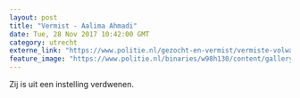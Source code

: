 ```yaml
---
layout: post
title: "Vermist - Aalima Ahmadi"
date: Tue, 28 Nov 2017 10:42:00 GMT
category: utrecht
externe_link: "https://www.politie.nl/gezocht-en-vermist/vermiste-volwassenen/2017/augustus/aalima-ahmadi.html"
feature_image: "https://www.politie.nl/binaries/w98h130/content/gallery/politie/vermist/vermiste-volwassenen/2017/augustus/aalima-achmadi.jpg"
---
```


Zij is uit een instelling verdwenen.
